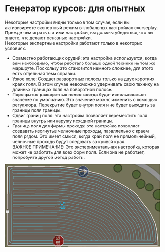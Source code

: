 # Генератор курсов: для опытных
  
Некоторые настройки видны только в том случае, если вы активизируете экспертный режим в глобальных настройках courseplay.  
Прежде чем играть с этими настройки, вы должны убедиться, что вы знаете, что делают основные настройки.  
Некоторые экспертные настройки работают только в некоторых условиях.  
  
- Совместно работающих орудий: эта настройка используется, когда вам необходимо, чтобы работало больше одной техники на том же маршруте. Поскольку это становится немного сложнее, для этого есть отдельная тема справки.  
- Узкое поле: Создает разворотные полосы только на двух коротких краях поля. В этом случае невозможно удерживать свою технику на длинных границах поля на поворотной полосе.  
- Перекрытие разворотных полос: всегда будет использоваться значение по умолчанию. Это значение можно изменить с помощью регулятора. Перекрытие будет внутри поля и не будет выходить за границы поля границы.  
- Сдвиг границ поля: эта настройка позволяет переместить поля границы внутрь или наружу исходной границы.  
- Граница поля для формы прохода: эта настройка позволяет создавать изогнутые челночные проходы, параллельно с краем поля рядом. Это имеет смысл, когда край поля не прямолинейный, челночные проходы будут следовать за кривой края.  
ВАЖНОЕ ПРИМЕЧАНИЕ: Это экспериментальная настройка, которая может не работать для всех форм поля. Если она не работает, попробуйте другой метод работы.  


![Image](../assets/images/baseedge_0_0_1020_545.png)


